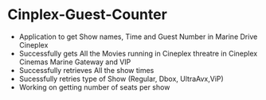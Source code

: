 # Cinplex-Guest-Counter
* Application to get Show names, Time and Guest Number in Marine Drive Cineplex  
* Successfully gets All the Movies running in Cineplex threatre in Cineplex Cinemas Marine Gateway and VIP  
* Successfully retrieves All the show times
* Sucessfully retries type of Show (Regular, Dbox, UltraAvx,ViP) 
* Working on getting number of seats per show
